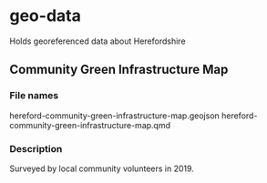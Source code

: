 # geo-data
Holds georeferenced data about Herefordshire 

## Community Green Infrastructure Map
### File names
hereford-community-green-infrastructure-map.geojson
hereford-community-green-infrastructure-map.qmd

### Description
Surveyed by local community volunteers in 2019.
